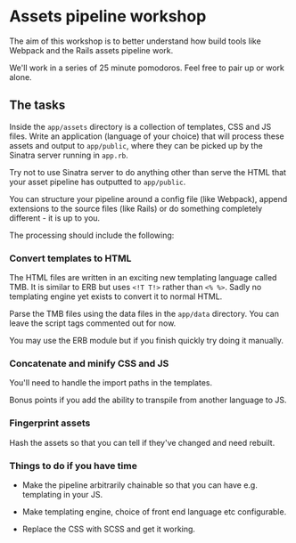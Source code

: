 # Assets pipeline workshop

The aim of this workshop is to better understand how build tools like Webpack and the Rails assets pipeline work.

We'll work in a series of 25 minute pomodoros. Feel free to pair up or work alone.

## The tasks

Inside the `app/assets` directory is a collection of templates, CSS and JS files. Write an application (language of your choice) that will process these assets and output to `app/public`, where they can be picked up by the Sinatra server running in `app.rb`.

Try not to use Sinatra server to do anything other than serve the HTML that your asset pipeline has outputted to `app/public`.

You can structure your pipeline around a config file (like Webpack), append extensions to the source files (like Rails) or do something completely different - it is up to you.

The processing should include the following:

### Convert templates to HTML

The HTML files are written in an exciting new templating language called TMB. It is similar to ERB but uses `<!T T!>` rather than `<% %>`. Sadly no templating engine yet exists to convert it to normal HTML.

Parse the TMB files using the data files in the `app/data` directory. You can leave the script tags commented out for now.

You may use the ERB module but if you finish quickly try doing it manually.

### Concatenate and minify CSS and JS

You'll need to handle the import paths in the templates.

Bonus points if you add the ability to transpile from another language to JS.

### Fingerprint assets

Hash the assets so that you can tell if they've changed and need rebuilt.

### Things to do if you have time

* Make the pipeline arbitrarily chainable so that you can have e.g. templating in your JS.

* Make templating engine, choice of front end language etc configurable.

* Replace the CSS with SCSS and get it working.
